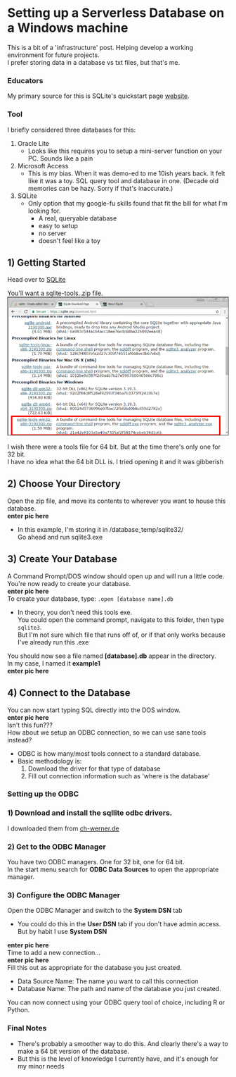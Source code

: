 # Setting up a Serverless Database on a Windows machine  

This is a bit of a 'infrastructure' post. Helping develop a working environment for future projects.  
I prefer storing data in a database vs txt files, but that's me.  

### Educators  

My primary source for this is SQLite's quickstart page [website](https://sqlite.org/quickstart.html).  

### Tool  
I briefly considered three databases for this:  
1. Oracle Lite
    * Looks like this requires you to setup a mini-server function on your PC. Sounds like a pain  
2. Microsoft Access  
    * This is my bias. When it was demo-ed to me 10ish years back. It felt like it was a toy. SQL query tool and database in one. (Decade old memories can be hazy. Sorry if that's inaccurate.)  
3. SQLite  
    * Only option that my google-fu skills found that fit the bill for what I'm looking for.  
        * A real, queryable database
        * easy to setup  
        * no server  
        * doesn't feel like a toy

## 1) Getting Started  
Head over to [SQLite](https://sqlite.org/download.html)  

You'll want a sqlite-tools..zip file.  
![image](../images/2018-02-15-setting-up-a-serverless-database-on-a-windows-machine/1_download_page.png)



I wish there were a tools file for 64 bit. But at the time there's only one for 32 bit.  
I have no idea what the 64 bit DLL is. I tried opening it and it was gibberish  

## 2) Choose Your Directory  
Open the zip file, and move its contents to wherever you want to house this database.  
__enter pic here__  
* In this example, I'm storing it in /database_temp/sqlite32/  
Go ahead and run sqlite3.exe  

## 3) Create Your Database  
A Command Prompt/DOS window should open up and will run a little code.  
You're now ready to create your database.  
__enter pic here__  
To create your database, type: ```.open [database name].db ```  
* In theory, you don't need this tools exe.  
You could open the command prompt, navigate to this folder, then type ```sqlite3```.  
But I'm not sure which file that runs off of, or if that only works because I've already run this .exe  
  
You should now see a file named __[database].db__ appear in the directory.  
In my case, I named it __example1__  
__enter pic here__   

## 4) Connect to the Database  
You can now start typing SQL directly into the DOS window.  
__enter pic here__   
Isn't this fun???  
How about we setup an ODBC connection, so we can use sane tools instead?  
* ODBC is how many/most tools connect to a standard database.
* Basic methodology is:  
    1. Download the driver for that type of database
    2. Fill out connection information such as 'where is the database'  

### Setting up the ODBC  

### 1) Download and install the sqllite odbc drivers.  
I downloaded them from [ch-werner.de](http://www.ch-werner.de/sqliteodbc/)

### 2) Get to the ODBC Manager  
You have two ODBC managers. One for 32 bit, one for 64 bit.  
In the start menu search for __ODBC Data Sources__ to open the appropriate manager.  

### 3) Configure the ODBC Manager  
Open the ODBC Manager and switch to the __System DSN__ tab  
* You could do this in the __User DSN__ tab if you don't have admin access. But by habit I use __System DSN__  

__enter pic here__   
Time to add a new connection...  
__enter pic here__   
Fill this out as appropriate for the database you just created.  
* Data Source Name: The name you want to call this connection  
* Database Name: The path and name of the database you just created.  

You can now connect using your ODBC query tool of choice, including R or Python.  

### Final Notes  
* There's probably a smoother way to do this. And clearly there's a way to make a 64 bit version of the database.  
* But this is the level of knowledge I currently have, and it's enough for my minor needs


